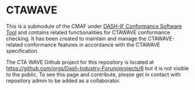 # CTAWAVE

This is a submodule of the CMAF under [DASH-IF Conformance Software Tool](https://github.com/Dash-Industry-Forum/DASH-IF-Conformance) and contains related functionalities for CTAWAVE conformance checking. It has been created to maintain and manage the CTAWAVE-related conformance features in accordance with the CTAWAVE specification.

The CTA WAVE Github project for this repository is located at https://github.com/orgs/Dash-Industry-Forum/projects/6 but it is not visible to the public. To see this page and contribute, please get in contact with repository admin to be added as a collaborator.
